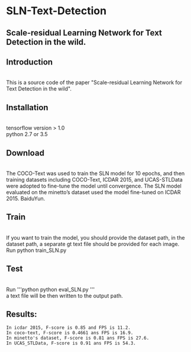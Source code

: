 # SLN-Text-Detection

## Scale-residual Learning Network for Text Detection in the wild.


## Introduction

<br>
This is a source code of the paper "Scale-residual Learning Network for Text Detection in the wild".
<br>

## Installation
<br>
    tensorflow version > 1.0
<br>
    python 2.7 or 3.5 
<br>

## Download

<br>
    The COCO-Text was used to train the SLN model for 10 epochs, and then training datasets including COCO-Text, ICDAR 2015, and UCAS-STLData were adopted to fine-tune the model until convergence. The SLN model evaluated on the minetto’s dataset used the model fine-tuned on ICDAR 2015. BaiduYun.
<br>

## Train
<br>
   If you want to train the model, you should provide the dataset path, in the dataset path, a separate gt text file should be provided for each image.
<br>   
   Run 
       python train_SLN.py


## Test
<br>
Run 
'''python
    python eval_SLN.py
'''    
<br>
    a text file will be then written to the output path.

## Results:
    In icdar 2015, F-score is 0.85 and FPS is 11.2. 
    In coco-text, F-score is 0.4661 ans FPS is 16.9. 
    In minetto's dataset, F-score is 0.81 ans FPS is 27.6.
    In UCAS_STLData, F-score is 0.91 ans FPS is 54.3.
    
    


